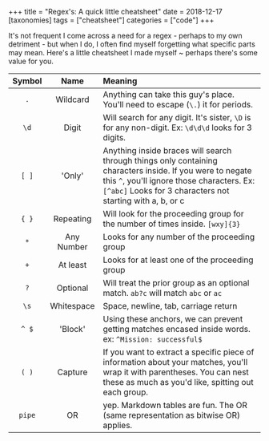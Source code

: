 +++
title = "Regex's: A quick little cheatsheet"
date = 2018-12-17
[taxonomies]
tags = ["cheatsheet"]
categories = ["code"]
+++

It's not frequent I come across a need for a regex - perhaps to my own detriment - but when I do, I often find myself forgetting what specific parts may mean. Here's a little cheatsheet<!-- more --> I made myself ~ perhaps there's some value for you.

Symbol      | Name        | Meaning
:----------:|:-----------:|:----------
`.`         | Wildcard    | Anything can take this guy's place. You'll need to escape (`\.`) it for periods.
`\d`        | Digit       | Will search for any digit. It's sister, `\D` is for any non-digit. Ex: `\d\d\d` looks for 3 digits.
`[ ]`       | 'Only'      | Anything inside braces will search through things only containing characters inside. If you were to negate this `^`, you'll ignore those characters. Ex: `[^abc]` Looks for 3 characters not starting with a, b, or c
`{ }`       | Repeating   | Will look for the proceeding group for the number of times inside. `[wxy]{3}`
`*`         | Any Number  | Looks for any number of the proceeding group
`+`         | At least    | Looks for at least one of the proceeding group
`?`         | Optional    | Will treat the prior group as an optional match. `ab?c` will match `abc` or `ac`
`\s`        | Whitespace  | Space, newline, tab, carriage return
`^ $`       | 'Block'     | Using these anchors, we can prevent getting matches encased inside words. ex: `^Mission: successful$`
`( )`       | Capture     | If you want to extract a specific piece of information about your matches, you'll wrap it with parentheses. You can nest these as much as you'd like, spitting out each group.
`pipe`      | OR          | yep. Markdown tables are fun. The OR (same representation as bitwise OR) applies.

